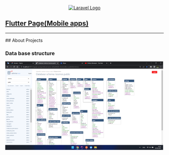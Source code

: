 <p align="center"><a href="https://laravel.com" target="_blank"><img src="https://raw.githubusercontent.com/laravel/art/master/logo-lockup/5%20SVG/2%20CMYK/1%20Full%20Color/laravel-logolockup-cmyk-red.svg" width="400" alt="Laravel Logo"></a></p>
<h2><a href="https://www.figma.com/file/grsR17TFu3zqFP4kNS8k8e/Космос?type=design&node-id=0-1&t=r91x0PoM8u5X7AbP-0">Flutter Page(Mobile apps)</a></h2>
<hr>
## About Projects
<h3>Data base structure</h3>
<img src="public/Untitled.png">


